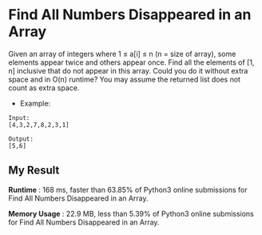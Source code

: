 # Find All Numbers Disappeared in an Array

Given an array of integers where 1 ≤ a[i] ≤ n (n = size of array), some elements appear twice and others appear once.
Find all the elements of [1, n] inclusive that do not appear in this array.
Could you do it without extra space and in O(n) runtime? You may assume the returned list does not count as extra space.

- Example:

```
Input:
[4,3,2,7,8,2,3,1]

Output:
[5,6]
```

## My Result

**Runtime** : 168 ms, faster than 63.85% of Python3 online submissions for Find All Numbers Disappeared in an Array.

**Memory Usage** : 22.9 MB, less than 5.39% of Python3 online submissions for Find All Numbers Disappeared in an Array.
